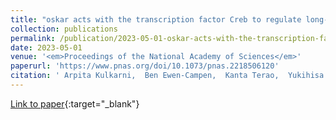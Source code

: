 ```yaml
---
title: "oskar acts with the transcription factor Creb to regulate long-term memory in crickets"
collection: publications
permalink: /publication/2023-05-01-oskar-acts-with-the-transcription-factor-Creb-to-regulate-long-term-memory-in-crickets
date: 2023-05-01
venue: '<em>Proceedings of the National Academy of Sciences</em>'
paperurl: 'https://www.pnas.org/doi/10.1073/pnas.2218506120'
citation: ' Arpita Kulkarni,  Ben Ewen-Campen,  Kanta Terao,  Yukihisa Matsumoto,  Yaolong Li,  Takayuki Watanabe,  Jonchee Kao,  Swapnil Parhad,  <b>Guillem Ylla</b>,  Makoto Mizunami,  Cassandra Extavour, &quot;oskar acts with the transcription factor Creb to regulate long-term memory in crickets.&quot; <em>Proceedings of the National Academy of Sciences</em>, 2023.'
---
```

[Link to paper](https://www.pnas.org/doi/10.1073/pnas.2218506120){:target="_blank"}
